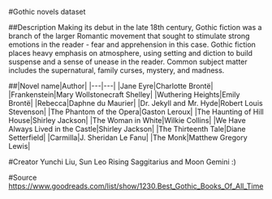 #Gothic novels dataset

##Description
Making its debut in the late 18th century, Gothic fiction was a branch of the larger Romantic movement that sought to stimulate strong emotions in the reader - fear and apprehension in this case. Gothic fiction places heavy emphasis on atmosphere, using setting and diction to build suspense and a sense of unease in the reader. Common subject matter includes the supernatural, family curses, mystery, and madness.

##|Novel name|Author|
|---|---|
|Jane Eyre|Charlotte Brontë|
|Frankenstein|Mary Wollstonecraft Shelley|
|Wuthering Heights|Emily Brontë|
|Rebecca|Daphne du Maurier|
|Dr. Jekyll and Mr. Hyde|Robert Louis Stevenson|
|The Phantom of the Opera|Gaston Leroux|
|The Haunting of Hill House|Shirley Jackson|
|The Woman in White|Wilkie Collins|
|We Have Always Lived in the Castle|Shirley Jackson|
|The Thirteenth Tale|Diane Setterfield|
|Carmilla|J. Sheridan Le Fanu|
|The Monk|Matthew Gregory Lewis|


#Creator Yunchi Liu, Sun Leo Rising Saggitarius and Moon Gemini :)

#Source https://www.goodreads.com/list/show/1230.Best_Gothic_Books_Of_All_Time

